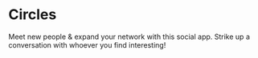 # Circles
Meet new people & expand your network with this social app. Strike up a conversation with whoever you find interesting!
